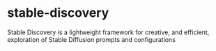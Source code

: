 # stable-discovery
Stable Discovery is a lightweight framework for creative, and efficient, exploration of Stable Diffusion prompts and configurations
